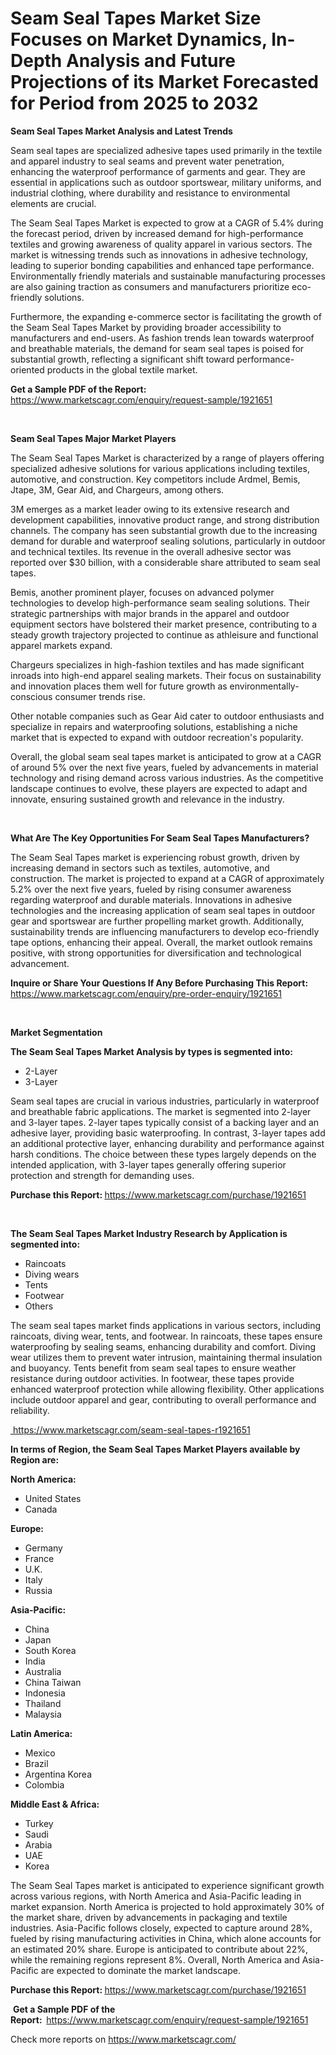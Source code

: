<p><h1>Seam Seal Tapes Market Size Focuses on Market Dynamics, In-Depth Analysis and Future Projections of its Market Forecasted for Period from 2025 to 2032</h1></p><p><strong>Seam Seal Tapes Market Analysis and Latest Trends</strong></p>
<p><p>Seam seal tapes are specialized adhesive tapes used primarily in the textile and apparel industry to seal seams and prevent water penetration, enhancing the waterproof performance of garments and gear. They are essential in applications such as outdoor sportswear, military uniforms, and industrial clothing, where durability and resistance to environmental elements are crucial. </p><p>The Seam Seal Tapes Market is expected to grow at a CAGR of 5.4% during the forecast period, driven by increased demand for high-performance textiles and growing awareness of quality apparel in various sectors. The market is witnessing trends such as innovations in adhesive technology, leading to superior bonding capabilities and enhanced tape performance. Environmentally friendly materials and sustainable manufacturing processes are also gaining traction as consumers and manufacturers prioritize eco-friendly solutions. </p><p>Furthermore, the expanding e-commerce sector is facilitating the growth of the Seam Seal Tapes Market by providing broader accessibility to manufacturers and end-users. As fashion trends lean towards waterproof and breathable materials, the demand for seam seal tapes is poised for substantial growth, reflecting a significant shift toward performance-oriented products in the global textile market.</p></p>
<p><strong>Get a Sample PDF of the Report:&nbsp;</strong> <a href="https://www.marketscagr.com/enquiry/request-sample/1921651?utm_campaign=2116&utm_medium=2&utm_source=Github&utm_content=ia&utm_term=06042025&utm_id=seam-seal-tapes">https://www.marketscagr.com/enquiry/request-sample/1921651</a></p>
<p>&nbsp;</p>
<p><strong>Seam Seal Tapes Major Market Players</strong></p>
<p><p>The Seam Seal Tapes Market is characterized by a range of players offering specialized adhesive solutions for various applications including textiles, automotive, and construction. Key competitors include Ardmel, Bemis, Jtape, 3M, Gear Aid, and Chargeurs, among others.</p><p>3M emerges as a market leader owing to its extensive research and development capabilities, innovative product range, and strong distribution channels. The company has seen substantial growth due to the increasing demand for durable and waterproof sealing solutions, particularly in outdoor and technical textiles. Its revenue in the overall adhesive sector was reported over $30 billion, with a considerable share attributed to seam seal tapes.</p><p>Bemis, another prominent player, focuses on advanced polymer technologies to develop high-performance seam sealing solutions. Their strategic partnerships with major brands in the apparel and outdoor equipment sectors have bolstered their market presence, contributing to a steady growth trajectory projected to continue as athleisure and functional apparel markets expand.</p><p>Chargeurs specializes in high-fashion textiles and has made significant inroads into high-end apparel sealing markets. Their focus on sustainability and innovation places them well for future growth as environmentally-conscious consumer trends rise.</p><p>Other notable companies such as Gear Aid cater to outdoor enthusiasts and specialize in repairs and waterproofing solutions, establishing a niche market that is expected to expand with outdoor recreation's popularity.</p><p>Overall, the global seam seal tapes market is anticipated to grow at a CAGR of around 5% over the next five years, fueled by advancements in material technology and rising demand across various industries. As the competitive landscape continues to evolve, these players are expected to adapt and innovate, ensuring sustained growth and relevance in the industry.</p></p>
<p>&nbsp;</p>
<p><strong>What Are The Key Opportunities For Seam Seal Tapes Manufacturers?</strong></p>
<p><p>The Seam Seal Tapes market is experiencing robust growth, driven by increasing demand in sectors such as textiles, automotive, and construction. The market is projected to expand at a CAGR of approximately 5.2% over the next five years, fueled by rising consumer awareness regarding waterproof and durable materials. Innovations in adhesive technologies and the increasing application of seam seal tapes in outdoor gear and sportswear are further propelling market growth. Additionally, sustainability trends are influencing manufacturers to develop eco-friendly tape options, enhancing their appeal. Overall, the market outlook remains positive, with strong opportunities for diversification and technological advancement.</p></p>
<p><strong>Inquire or Share Your Questions If Any Before Purchasing This Report:</strong> <a href="https://www.marketscagr.com/enquiry/pre-order-enquiry/1921651?utm_campaign=2116&utm_medium=2&utm_source=Github&utm_content=ia&utm_term=06042025&utm_id=seam-seal-tapes">https://www.marketscagr.com/enquiry/pre-order-enquiry/1921651</a></p>
<p>&nbsp;</p>
<p><strong>Market Segmentation</strong></p>
<p><strong>The Seam Seal Tapes Market Analysis by types is segmented into:</strong></p>
<p><ul><li>2-Layer</li><li>3-Layer</li></ul></p>
<p><p>Seam seal tapes are crucial in various industries, particularly in waterproof and breathable fabric applications. The market is segmented into 2-layer and 3-layer tapes. 2-layer tapes typically consist of a backing layer and an adhesive layer, providing basic waterproofing. In contrast, 3-layer tapes add an additional protective layer, enhancing durability and performance against harsh conditions. The choice between these types largely depends on the intended application, with 3-layer tapes generally offering superior protection and strength for demanding uses.</p></p>
<p><strong>Purchase this Report:&nbsp;</strong><a href="https://www.marketscagr.com/purchase/1921651?utm_campaign=2116&utm_medium=2&utm_source=Github&utm_content=ia&utm_term=06042025&utm_id=seam-seal-tapes">https://www.marketscagr.com/purchase/1921651</a></p>
<p>&nbsp;</p>
<p><strong>The Seam Seal Tapes Market Industry Research by Application is segmented into:</strong></p>
<p><ul><li>Raincoats</li><li>Diving wears</li><li>Tents</li><li>Footwear</li><li>Others</li></ul></p>
<p><p>The seam seal tapes market finds applications in various sectors, including raincoats, diving wear, tents, and footwear. In raincoats, these tapes ensure waterproofing by sealing seams, enhancing durability and comfort. Diving wear utilizes them to prevent water intrusion, maintaining thermal insulation and buoyancy. Tents benefit from seam seal tapes to ensure weather resistance during outdoor activities. In footwear, these tapes provide enhanced waterproof protection while allowing flexibility. Other applications include outdoor apparel and gear, contributing to overall performance and reliability.</p></p>
<p><a href="https://www.marketscagr.com/seam-seal-tapes-r1921651?utm_campaign=2116&utm_medium=2&utm_source=Github&utm_content=ia&utm_term=06042025&utm_id=seam-seal-tapes">&nbsp;https://www.marketscagr.com/seam-seal-tapes-r1921651</a></p>
<p><strong>In terms of Region, the Seam Seal Tapes Market Players available by Region are:</strong></p>
<p>
    <p> <strong> North America: </strong>
        <ul>
            <li>United States</li>
            <li>Canada</li>
        </ul>
        </p> 
    <p> <strong> Europe: </strong>
        <ul>
            <li>Germany</li>
            <li>France</li>
            <li>U.K.</li>
            <li>Italy</li>
            <li>Russia</li>
        </ul>
        </p> 
    <p> <strong> Asia-Pacific: </strong>
        <ul>
            <li>China</li>
            <li>Japan</li>
            <li>South Korea</li>
            <li>India</li>
            <li>Australia</li>
            <li>China Taiwan</li>
            <li>Indonesia</li>
            <li>Thailand</li>
            <li>Malaysia</li>
        </ul>
        </p> 
    <p> <strong> Latin America: </strong>
        <ul>
            <li>Mexico</li>
            <li>Brazil</li>
            <li>Argentina Korea</li>
            <li>Colombia</li>
        </ul>
        </p> 
    <p> <strong> Middle East & Africa: </strong>
        <ul>
            <li>Turkey</li>
            <li>Saudi</li>
            <li>Arabia</li>
            <li>UAE</li>
            <li>Korea</li>
        </ul>
    </p>
    </p>
<p><p>The Seam Seal Tapes market is anticipated to experience significant growth across various regions, with North America and Asia-Pacific leading in market expansion. North America is projected to hold approximately 30% of the market share, driven by advancements in packaging and textile industries. Asia-Pacific follows closely, expected to capture around 28%, fueled by rising manufacturing activities in China, which alone accounts for an estimated 20% share. Europe is anticipated to contribute about 22%, while the remaining regions represent 8%. Overall, North America and Asia-Pacific are expected to dominate the market landscape.</p></p>
<p><strong>Purchase this Report: </strong><a href="https://www.marketscagr.com/purchase/1921651?utm_campaign=2116&utm_medium=2&utm_source=Github&utm_content=ia&utm_term=06042025&utm_id=seam-seal-tapes">https://www.marketscagr.com/purchase/1921651</a></p>
<p>&nbsp;<strong>Get a Sample PDF of the Report:&nbsp;&nbsp;</strong><a href="https://www.marketscagr.com/enquiry/request-sample/1921651?utm_campaign=2116&utm_medium=2&utm_source=Github&utm_content=ia&utm_term=06042025&utm_id=seam-seal-tapes">https://www.marketscagr.com/enquiry/request-sample/1921651</a></p>
<p><strong></strong></p>
<p>Check more reports on <a href="https://www.marketscagr.com/?utm_campaign=2116&utm_medium=2&utm_source=Github&utm_content=ia&utm_term=06042025&utm_id=seam-seal-tapes">https://www.marketscagr.com/</a></p>
